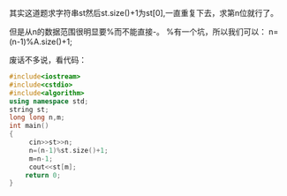 其实这道题求字符串st然后st.size()+1为st[0],一直重复下去，求第n位就行了。

但是从n的数据范围很明显要%而不能直接-。 %有一个坑，所以我们可以： n=(n-1)%A.size()+1; 

废话不多说，看代码：
```cpp
#include<iostream>
#include<cstdio>
#include<algorithm>
using namespace std;
string st;
long long n,m;
int main()
{
     cin>>st>>n;
     n=(n-1)%st.size()+1;
     m=n-1;
     cout<<st[m];
    return 0;
}
```
